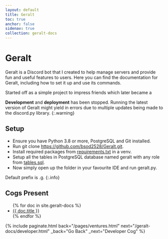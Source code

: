 ```yaml
---
layout: default
title: Geralt
toc: true
anchor: false
sidenav: true
collection: geralt-docs
---
```


# Geralt

Geralt is a Discord bot that I created to help manage servers and provide fun and useful features to users. Here you can find the documentation for Geralt, including how to set it up and use its commands.

Started off as a simple project to impress friends which later became a 

<b>Development</b> and <b>deployment</b> has been stopped. Running the latest version of Geralt might yield in errors due to multiple updates being made to the discord.py library.
{:.warning}

## Setup

- Ensure you have <span class="cb">Python 3.8</span> or more, <span class="cb">PostgreSQL</span> and <span class="cb">Git</span> installed.
- Run <span class="cb">git clone https://github.com/bsod2528/Geralt.git</span>.
- Install required packages from <a href="/assets/geralt_requirements.txt">requirements.txt</a> in a <span class="cb">venv</span>.
- Setup all the tables in PostgreSQL database named <span class="cb">geralt</span> with any role from <a href="/assets/tables.sql">tables.sql</a>.
- Now simply open up the folder in your favourite IDE and run <span class="cb">geralt.py</span>.

Default prefix is <span class="cb">.g</span>.
{:.info}

## Cogs Present
<ul>
	{% for doc in site.geralt-docs %}
		<li><a href="{{ doc.url }}">{{ doc.title }}</a></li>
	{% endfor %}
</ul>

{% 	include paginate.html 
	back="/pages/ventures.html" 
	next="/geralt-docs/developer.html" 
	_back="Go Back" 
	_next="Developer Cog" 
%}
